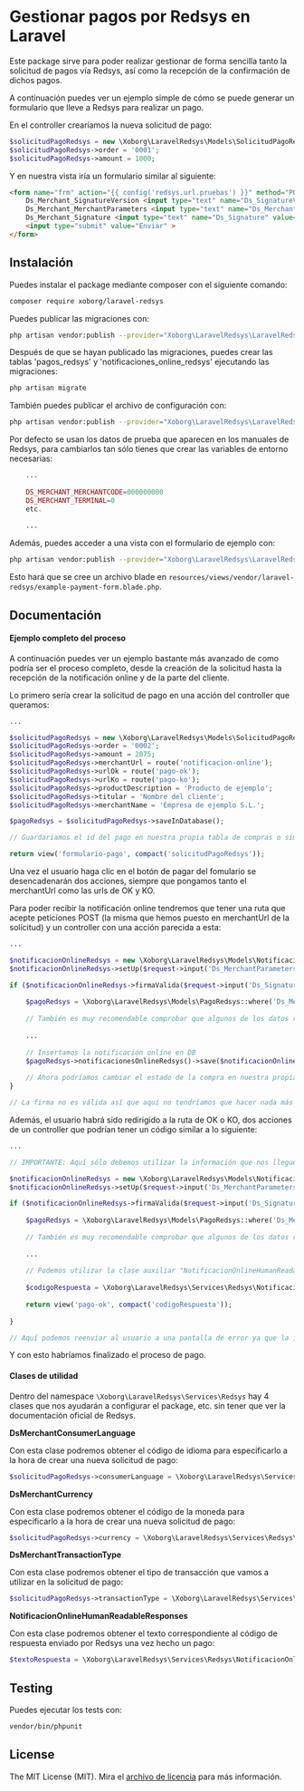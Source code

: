 # Gestionar pagos por Redsys en Laravel

Este package sirve para poder realizar gestionar de forma sencilla tanto la solicitud de pagos vía Redsys, así como la recepción de la confirmación de dichos pagos.

A continuación puedes ver un ejemplo simple de cómo se puede generar un formulario que lleve a Redsys para realizar un pago.

En el controller crearíamos la nueva solicitud de pago:

```php
$solicitudPagoRedsys = new \Xoborg\LaravelRedsys\Models\SolicitudPagoRedsys();
$solicitudPagoRedsys->order = '0001';
$solicitudPagoRedsys->amount = 1000;
```

Y en nuestra vista iría un formulario similar al siguiente:

```html
<form name="frm" action="{{ config('redsys.url.pruebas') }}" method="POST">
	Ds_Merchant_SignatureVersion <input type="text" name="Ds_SignatureVersion" value="{{ config('redsys.ds_signature_version') }}"/></br>
	Ds_Merchant_MerchantParameters <input type="text" name="Ds_MerchantParameters" value="{{ $pagoRedsys->getMerchantParameters() }}"/></br>
	Ds_Merchant_Signature <input type="text" name="Ds_Signature" value="{{ $pagoRedsys->getMerchantSignature() }}"/></br>
	<input type="submit" value="Enviar" >
</form>
``` 

## Instalación

Puedes instalar el package mediante composer con el siguiente comando:

```bash
composer require xoborg/laravel-redsys
```

Puedes publicar las migraciones con:

```bash
php artisan vendor:publish --provider="Xoborg\LaravelRedsys\LaravelRedsysServiceProvider" --tag="migrations"
```

Después de que se hayan publicado las migraciones, puedes crear las tablas 'pagos_redsys' y 'notificaciones_online_redsys' ejecutando las migraciones:

```bash
php artisan migrate
```

También puedes publicar el archivo de configuración con:

```bash
php artisan vendor:publish --provider="Xoborg\LaravelRedsys\LaravelRedsysServiceProvider" --tag="config"
```

Por defecto se usan los datos de prueba que aparecen en los manuales de Redsys, para cambiarlos tan sólo tienes que crear las variables de entorno necesarias:

```php
    ...
    
    DS_MERCHANT_MERCHANTCODE=000000000
    DS_MERCHANT_TERMINAL=0
    etc.
    
    ...
```

Además, puedes acceder a una vista con el formulario de ejemplo con:

```bash
php artisan vendor:publish --provider="Xoborg\LaravelRedsys\LaravelRedsysServiceProvider" --tag="views"
```

Esto hará que se cree un archivo blade en `resources/views/vendor/laravel-redsys/example-payment-form.blade.php`.

## Documentación

#### Ejemplo completo del proceso

A continuación puedes ver un ejemplo bastante más avanzado de como podría ser el proceso completo, desde la creación de la solicitud hasta la recepción de la notificación online y de la parte del cliente.

Lo primero sería crear la solicitud de pago en una acción del controller que queramos:

```php
...

$solicitudPagoRedsys = new \Xoborg\LaravelRedsys\Models\SolicitudPagoRedsys();
$solicitudPagoRedsys->order = '0002';
$solicitudPagoRedsys->amount = 2075;
$solicitudPagoRedsys->merchantUrl = route('notificacion-online');
$solicitudPagoRedsys->urlOk = route('pago-ok');
$solicitudPagoRedsys->urlKo = route('pago-ko');
$solicitudPagoRedsys->productDescription = 'Producto de ejemplo';
$solicitudPagoRedsys->titular = 'Nombre del cliente';
$solicitudPagoRedsys->merchantName = 'Empresa de ejemplo S.L.';

$pagoRedsys = $solicitudPagoRedsys->saveInDatabase();

// Guardariamos el id del pago en nuestra propia tabla de compras o similar.

return view('formulario-pago', compact('solicitudPagoRedsys'));
```

Una vez el usuario haga clic en el botón de pagar del fomulario se desencadenarán dos acciones, siempre que pongamos tanto el merchantUrl como las urls de OK y KO.

Para poder recibir la notificación online tendremos que tener una ruta que acepte peticiones POST (la misma que hemos puesto en merchantUrl de la solicitud) y un controller con una acción parecida a esta:

```php
...

$notificacionOnlineRedsys = new \Xoborg\LaravelRedsys\Models\NotificacionOnlineRedsys();
$notificacionOnlineRedsys->setUp($request->input('Ds_MerchantParameters'));

if ($notificacionOnlineRedsys->firmaValida($request->input('Ds_Signature'))) {
	
	$pagoRedsys = \Xoborg\LaravelRedsys\Models\PagoRedsys::where('Ds_Merchant_Order', $notificacionOnlineRedsys->order)->firstOrFail();
	
	// También es muy recomendable comprobar que algunos de los datos recibidos son los mismos que los que tenemos guardados de la solicitud de pago, como por ejemplo el importe o la moneda (la orden la hemos utilizado para buscar el propio pago).
	
	...
	
	// Insertamos la notificación online en DB
	$pagoRedsys->notificacionesOnlineRedsys()->save($notificacionOnlineRedsys);
	
	// Ahora podríamos cambiar el estado de la compra en nuestra propia tabla, etc.
}

// La firma no es válida así que aquí no tendríamos que hacer nada más ya que no podemos fiarnos de la información que ha llegado

```

Además, el usuario habrá sido redirigido a la ruta de OK o KO, dos acciones de un controller que podrían tener un código similar a lo siguiente:

```php
...

// IMPORTANTE: Aquí sólo debemos utilizar la información que nos llegue para mostrarle al usuario el estado de la operación, no debemos utilizar esta información para guardarla en DB ni fiarnos de ella ya que puede haberse modificado.

$notificacionOnlineRedsys = new \Xoborg\LaravelRedsys\Models\NotificacionOnlineRedsys();
$notificacionOnlineRedsys->setUp($request->input('Ds_MerchantParameters'));

if ($notificacionOnlineRedsys->firmaValida($request->input('Ds_Signature'))) {
	
	$pagoRedsys = \Xoborg\LaravelRedsys\Models\PagoRedsys::where('Ds_Merchant_Order', $notificacionOnlineRedsys->order)->firstOrFail();
    	
	// También es muy recomendable comprobar que algunos de los datos recibidos son los mismos que los que tenemos guardados de la solicitud de pago, como por ejemplo el importe o la moneda (la orden la hemos utilizado para buscar el propio pago).
	
	...
	
	// Podemos utilizar la clase auxiliar "NotificacionOnlineHumanReadableResponses" para obtener un código de respuesta que se pueda enseñar al propio usuario
	
	$codigoRespuesta = \Xoborg\LaravelRedsys\Services\Redsys\NotificacionOnlineHumanReadableResponses::getResponse($notificacionOnlineRedsys->response);
	
	return view('pago-ok', compact('codigoRespuesta'));
	
}

// Aquí podemos reenviar al usuario a una pantalla de error ya que la información que nos ha llegado no es válida

```

Y con esto habríamos finalizado el proceso de pago.

#### Clases de utilidad

Dentro del namespace `\Xoborg\LaravelRedsys\Services\Redsys` hay 4 clases que nos ayudarán a configurar el package, etc. sin tener que ver la documentación oficial de Redsys. 

**DsMerchantConsumerLanguage**

Con esta clase podremos obtener el código de idioma para especificarlo a la hora de crear una nueva solicitud de pago:

```php
$solicitudPagoRedsys->consumerLanguage = \Xoborg\LaravelRedsys\Services\Redsys\DsMerchantConsumerLanguage::CASTELLANO;
```

**DsMerchantCurrency**

Con esta clase podremos obtener el código de la moneda para especificarlo a la hora de crear una nueva solicitud de pago:

```php
$solicitudPagoRedsys->currency = \Xoborg\LaravelRedsys\Services\Redsys\DsMerchantCurrency::EUROS;
```

**DsMerchantTransactionType**

Con esta clase podremos obtener el tipo de transacción que vamos a utilizar en la solicitud de pago:

```php
$solicitudPagoRedsys->transactionType = \Xoborg\LaravelRedsys\Services\Redsys\DsMerchantTransactionType::AUTORIZACION;
```

**NotificacionOnlineHumanReadableResponses**

Con esta clase podremos obtener el texto correspondiente al código de respuesta enviado por Redsys una vez hecho un pago:

```php
$textoRespuesta = \Xoborg\LaravelRedsys\Services\Redsys\NotificacionOnlineHumanReadableResponses::getResponse($responseCode);
```

## Testing

Puedes ejecutar los tests con:

```bash
vendor/bin/phpunit
```

## License

The MIT License (MIT). Mira el [archivo de licencia](LICENSE.md) para más información.
